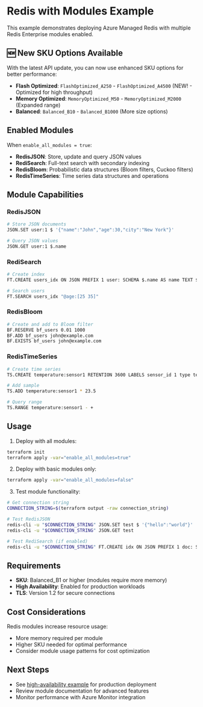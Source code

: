 # Redis with Modules Example

This example demonstrates deploying Azure Managed Redis with multiple Redis Enterprise modules enabled.

## 🆕 New SKU Options Available

With the latest API update, you can now use enhanced SKU options for better performance:

- **Flash Optimized**: `FlashOptimized_A250` - `FlashOptimized_A4500` (NEW! - Optimized for high throughput)
- **Memory Optimized**: `MemoryOptimized_M50` - `MemoryOptimized_M2000` (Expanded range)
- **Balanced**: `Balanced_B10` - `Balanced_B1000` (More size options)

## Enabled Modules

When `enable_all_modules = true`:
- **RedisJSON**: Store, update and query JSON values
- **RediSearch**: Full-text search with secondary indexing  
- **RedisBloom**: Probabilistic data structures (Bloom filters, Cuckoo filters)
- **RedisTimeSeries**: Time series data structures and operations

## Module Capabilities

### RedisJSON
```bash
# Store JSON documents
JSON.SET user:1 $ '{"name":"John","age":30,"city":"New York"}'

# Query JSON values  
JSON.GET user:1 $.name
```

### RediSearch  
```bash
# Create index
FT.CREATE users_idx ON JSON PREFIX 1 user: SCHEMA $.name AS name TEXT $.age AS age NUMERIC

# Search users
FT.SEARCH users_idx "@age:[25 35]"
```

### RedisBloom
```bash  
# Create and add to Bloom filter
BF.RESERVE bf_users 0.01 1000
BF.ADD bf_users john@example.com
BF.EXISTS bf_users john@example.com
```

### RedisTimeSeries
```bash
# Create time series
TS.CREATE temperature:sensor1 RETENTION 3600 LABELS sensor_id 1 type temperature

# Add sample
TS.ADD temperature:sensor1 * 23.5

# Query range
TS.RANGE temperature:sensor1 - +
```

## Usage

1. Deploy with all modules:
```bash
terraform init
terraform apply -var="enable_all_modules=true"
```

2. Deploy with basic modules only:
```bash  
terraform apply -var="enable_all_modules=false"
```

3. Test module functionality:
```bash
# Get connection string
CONNECTION_STRING=$(terraform output -raw connection_string)

# Test RedisJSON
redis-cli -u "$CONNECTION_STRING" JSON.SET test $ '{"hello":"world"}'
redis-cli -u "$CONNECTION_STRING" JSON.GET test

# Test RediSearch (if enabled)  
redis-cli -u "$CONNECTION_STRING" FT.CREATE idx ON JSON PREFIX 1 doc: SCHEMA $.title AS title TEXT
```

## Requirements

- **SKU**: Balanced_B1 or higher (modules require more memory)
- **High Availability**: Enabled for production workloads
- **TLS**: Version 1.2 for secure connections

## Cost Considerations

Redis modules increase resource usage:
- More memory required per module
- Higher SKU needed for optimal performance  
- Consider module usage patterns for cost optimization

## Next Steps

- See [high-availability example](../high-availability/) for production deployment
- Review module documentation for advanced features
- Monitor performance with Azure Monitor integration
